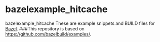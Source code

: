 # bazelexample_hitcache

bazelexample_hitcache
These are example snippets and BUILD files for [Bazel](https://github.com/bazelbuild/bazel).
###This repository is based on https://github.com/bazelbuild/examples/.
